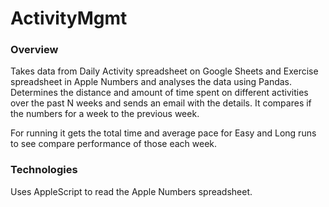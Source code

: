 # ActivityMgmt

### Overview
Takes data from Daily Activity spreadsheet on Google Sheets and Exercise spreadsheet in Apple Numbers and analyses the data using Pandas. 
Determines the distance and amount of time spent on different activities over the past N weeks and sends an email with the details. It compares if the numbers for a week to the previous week. 

For running it gets the total time and average pace for Easy and Long runs to see compare performance of those each week. 

### Technologies
Uses AppleScript to read the Apple Numbers spreadsheet. 
